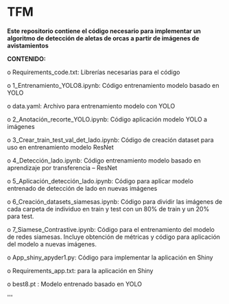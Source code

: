 # TFM


**Este repositorio contiene el código necesario para implementar un algoritmo de detección de aletas de orcas a partir de imágenes de avistamientos**

**CONTENIDO:** 

o	Requirements_code.txt: Librerías necesarias para el código

o	1_Entrenamiento_YOLO8.ipynb: Código entrenamiento modelo basado en YOLO

o	data.yaml: Archivo para entrenamiento modelo con YOLO

o	2_Anotación_recorte_YOLO.ipynb: Código aplicación modelo YOLO a imágenes

o	3_Crear_train_test_val_det_lado.ipynb: Código de creación dataset para uso en entrenamiento modelo ResNet

o	4_Detección_lado.ipynb: Código entrenamiento modelo basado en aprendizaje por transferencia – ResNet

o	5_Aplicación_detección_lado.ipynb: Código para aplicar modelo entrenado de detección de lado en nuevas imágenes

o	6_Creación_datasets_siamesas.ipynb: Código para dividir las imágenes de cada carpeta de individuo en train y test con un 80% de train y un 20% para test.

o	7_Siamese_Contrastive.ipynb: Código para el entrenamiento del modelo de redes siamesas. Incluye obtención de métricas y código para aplicación del modelo a nuevas imágenes.

o	App_shiny_apyder1.py: Código para implementar la aplicación en Shiny

o	Requirements_app.txt:  para la aplicación en Shiny

o	best8.pt : Modelo entrenado basado en YOLO


'''
